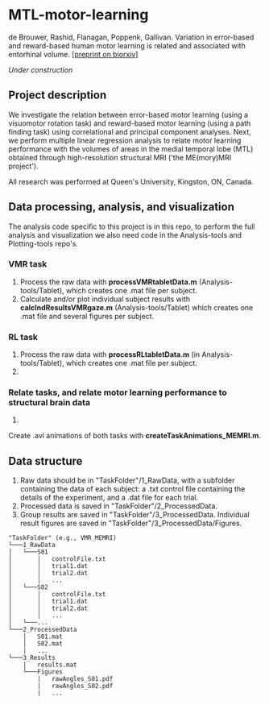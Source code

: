 # MTL-motor-learning
de Brouwer, Rashid, Flanagan, Poppenk, Gallivan. Variation in error-based and reward-based human motor learning is related and associated with entorhinal volume. [[preprint on biorxiv]](https://doi.org/10.1101/2020.05.27.119529)

_Under construction_

## Project description
We investigate the relation between error-based motor learning (using a visuomotor rotation task) and reward-based motor learning (using a path finding task) using correlational and principal component analyses. Next, we perform multiple linear regression analysis to relate motor learning performance with the volumes of areas in the medial temporal lobe (MTL) obtained through high-resolution structural MRI ('the ME(mory)MRI project'). 

All research was performed at Queen's University, Kingston, ON, Canada.

## Data processing, analysis, and visualization
The analysis code specific to this project is in this repo, to perform the full analysis and visualization we also need code in the Analysis-tools and Plotting-tools repo's.

### VMR task
1. Process the raw data with **processVMRtabletData.m** (Analysis-tools/Tablet), which creates one .mat file per subject.
2. Calculate and/or plot individual subject results with **calcIndResultsVMRgaze.m** (Analysis-tools/Tablet) which creates one .mat file and several figures per subject.

### RL task
1. Process the raw data with **processRLtabletData.m** (in Analysis-tools/Tablet), which creates one .mat file per subject.
2.

### Relate tasks, and relate motor learning performance to structural brain data
1. 

Create .avi animations of both tasks with **createTaskAnimations_MEMRI.m**.

## Data structure
1. Raw data should be in "TaskFolder"/1_RawData, with a subfolder containing the data of each subject: a .txt control file containing the details of the experiment, and a .dat file for each trial.
2. Processed data is saved in "TaskFolder"/2_ProcessedData.
3. Group results are saved in "TaskFolder"/3_ProcessedData. Individual result figures are saved in "TaskFolder"/3_ProcessedData/Figures.

```
"TaskFolder" (e.g., VMR_MEMRI)
└───1_RawData
│   └───S01
│       │   controlFile.txt
│       │   trial1.dat
│       │   trial2.dat
│       │   ...
│   └───S02
│       │   controlFile.txt
│       │   trial1.dat
│       │   trial2.dat
│       │   ...
│   └───...
└───2_ProcessedData
    │   S01.mat
    │   S02.mat
    |   ...
└───3_Results
    |   results.mat
    └───Figures
        |   rawAngles_S01.pdf
        |   rawAngles_S02.pdf
        |   ...
```
